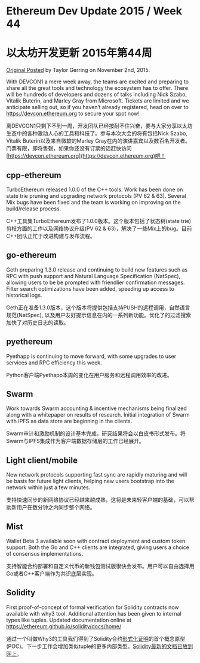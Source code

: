 # Ethereum Dev Update 2015 / Week 44
# 以太坊开发更新 2015年第44周

[Original Posted](https://blog.ethereum.org/2015/11/02/ethereum-dev-update-2015-week-44/) by Taylor Gerring on November 2nd, 2015.

With DEVCON1 a mere week away, the teams are excited and preparing to share all the great tools and technology the ecosystem has to offer. There will be hundreds of developers and dozens of talks including Nick Szabo, Vitalik Buterin, and Marley Gray from Microsoft. Tickets are limited and we anticipate selling out, so if you haven’t already registered, head on over to https://devcon.ethereum.org to secure your spot now!

离DEVCON1只剩下不到一周，开发团队已经按耐不住兴奋，要与大家分享以太坊生态中的各种激动人心的工具和科技了。参与本次大会的将有包括Nick Szabo, Vitalik Buterin以及来自微软的Marley Gray在内的演讲嘉宾以及数百名开发者。门票有限，即将售磬，如果你还没有订票的话赶快访问[https://devcon.ethereum.org](https://devcon.ethereum.org)吧！

## cpp-ethereum

TurboEthereum released 1.0.0 of the C++ tools. Work has been done on state trie pruning and upgrading network protocols (PV 62 & 63). Several Mix bugs have been fixed and the team is working on improving on the build/release process.

C++工具集TurboEthereum发布了1.0.0版本。这个版本包括了状态树(state trie)剪枝方面的工作以及网络协议升级(PV 62 & 63)，解决了一些Mix上的bug。目前C++团队正忙于改进构建与发布流程。

## go-ethereum

Geth preparing 1.3.0 release and continuing to build new features such as RPC with push support and Natural Language Specification (NatSpec), allowing users to be be prompted with friendlier confirmation messages. Filter search optimizations have been added, speeding up access to historical logs.

Geth正在准备1.3.0版本，这个版本将提供包括支持PUSH的远程调用，自然语言规范(NatSpec), 以及用户友好提示信息在内的一系列新功能。优化了的过滤搜索加快了对历史日志的读取。

## pyethereum

Pyethapp is continuing to move forward, with some upgrades to user services and RPC efficiency this week.

Python客户端Pyethapp本周的变化在用户服务和远程调用效率的改进。

## Swarm

Work towards Swarm accounting & incentive mechanisms being finalized along with a whitepaper on results of research. Initial integration of Swarm with IPFS as data store are beginning in the clients.

Swarm审计和激励机制的设计基本完成，研究结果将会以白皮书形式发布。将Swarm与IPFS集成作为客户端数据存储层的工作已经展开。

## Light client/mobile

New network protocols supporting fast sync are rapidly maturing and will be basis for future light clients, helping new users bootstrap into the network within just a few minutes.

支持快速同步的新网络协议已经越来越成熟，这将是未来轻客户端的基础，可以帮助新用户在数分钟之内同步整个网络。

## Mist

Wallet Beta 3 available soon with contract deployment and custom token support. Both the Go and C++ clients are integrated, giving users a choice of consensus implementations.

支持智能合约部署和自定义代币的新钱包测试版很快会发布。用户可以自由选择用Go或者C++客户端作为共识底层实现。

## Solidity

First proof-of-concept of formal verification for Solidity contracts now available with why3 tool. Additional attention has been given to internal types like tuples. Updated documentation online at https://ethereum.github.io/solidity/docs/home/

通过一个叫做Why3的工具我们得到了Solidity合约[形式化证明](https://forum.ethereum.org/discussion/3779/formal-verification-for-solidity-contracts)的首个概念原型(POC)。下一步工作会增加类似tuple的更多内部类型。[Solidity最新的文档已放到网上](https://ethereum.github.io/solidity/docs/home/)。
